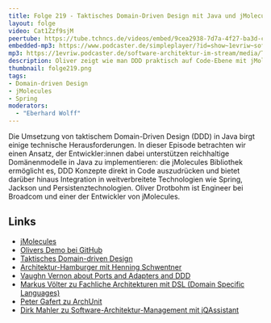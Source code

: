 ```yaml
---
title: Folge 219 - Taktisches Domain-Driven Design mit Java und jMolecules mit Oliver Drotbohm
layout: folge
video: Cat1Zzf9sjM
peertube: https://tube.tchncs.de/videos/embed/9cea2938-7d7a-4f27-ba3d-c86980d33048
embedded-mp3: https://www.podcaster.de/simpleplayer/?id=show~1evriw~software-architektur-im-stream~pod-a3db0bd197b2b249c4126e5477&v=1717314668
mp3: https://1evriw.podcaster.de/software-architektur-im-stream/media/Taktisches_Domain-Driven_Design_mit_Java_und_jMolecules_mit_Oliver_Drotbohm.mp3
description: Oliver zeigt wie man DDD praktisch auf Code-Ebene mit jMolecules umsetzen kann
thumbnail: folge219.png
tags:
- Domain-driven Design
- jMolecules
- Spring
moderators:
  - "Eberhard Wolff"
---
```


Die Umsetzung von taktischem Domain-Driven Design (DDD) in Java birgt
einige technische Herausforderungen. In dieser Episode betrachten wir
einen Ansatz, der Entwickler:innen dabei unterstützen reichhaltige
Domänenmodelle in Java zu implementieren: die jMolecules Bibliothek
ermöglicht es, DDD Konzepte direkt in Code auszudrücken und bietet
darüber hinaus Integration in weitverbreitete Technologien wie Spring,
Jackson und Persistenztechnologien. Oliver Drotbohm ist Engineer bei
Broadcom und einer der Entwickler von jMolecules.

## Links

- [jMolecules](https://github.com/xmolecules/jmolecules)
- [Olivers Demo bei GitHub](https://github.com/odrotbohm/tactical-ddd-workshop)
- [Taktisches Domain-driven Design](2024/05/03/folge214.html)
- [Architektur-Hamburger mit Henning Schwentner](/2021/09/17/folge75.html)
- [Vaughn Vernon about Ports and Adapters and DDD](/2024/05/29/episode218.html)
- [Markus Völter zu Fachliche Architekturen mit DSL (Domain Specific Languages)](/2020/10/23/folge022.html)
- [Peter Gafert zu ArchUnit](/2021/04/09/folge55.html)
- [Dirk Mahler zu Software-Architektur-Management mit jQAssistant](/2021/05/07/folge58.html)
